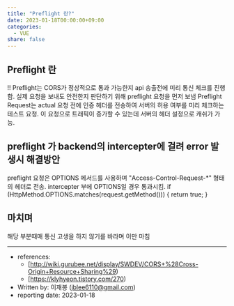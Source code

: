 ```yaml
---
title: "Preflight 란?"
date: 2023-01-18T00:00:00+09:00
categories:
  - VUE
share: false
---
```


## Preflight 란

!! Preflight는 CORS가 정상적으로 통과 가능한지 api 송출전에 미리 통신 체크를 진행함.
실제 요청을 보내도 안전한지 판단하기 위해 preflight 요청을 먼저 보냄
Preflight Request는 actual 요청 전에 인증 헤더를 전송하여 서버의 허용 여부를 미리 체크하는 테스트 요청.
이 요청으로 트래픽이 증가할 수 있는데 서버의 헤더 설정으로 캐쉬가 가능.

## preflight 가 backend의 intercepter에 걸려 error 발생시 해결방안
preflight 요청은 OPTIONS 메서드를 사용하며 "Access-Control-Request-*" 형태의 헤더로 전송.
intercepter 부에 OPTIONS일 경우 통과시킴.
if (HttpMethod.OPTIONS.matches(request.getMethod())) {
            return true;
        }


## 마치며

해당 부분때매 통신 고생을 하지 않기를 바라며 이만 마침

---

- references:
  - [http://wiki.gurubee.net/display/SWDEV/CORS+%28Cross-Origin+Resource+Sharing%29)
  - [https://klyhyeon.tistory.com/270)
- Written by: 이재봉 (jblee6110@gmail.com)
- reporting date: 2023-01-18

